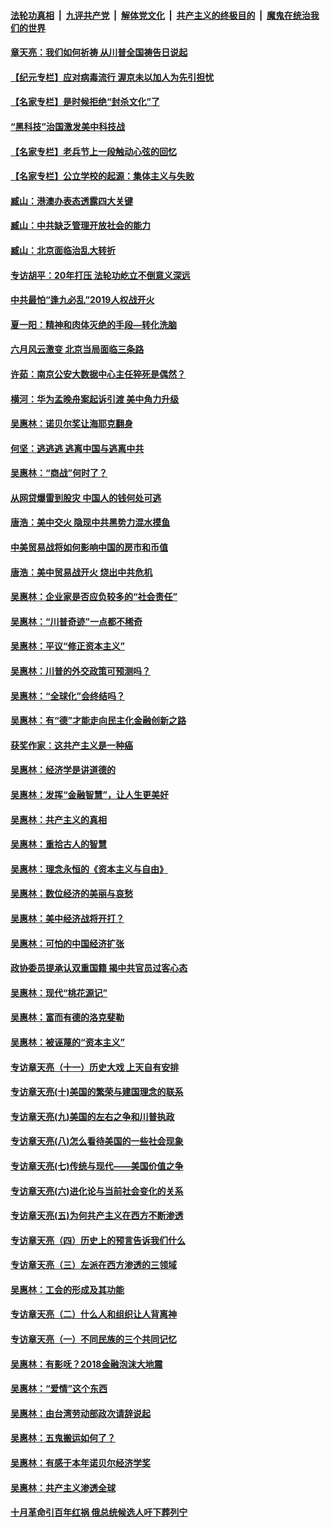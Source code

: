 ####  [法轮功真相](../../../../basic/blob/master/README.md?t=06281531) &nbsp;|&nbsp; [九评共产党](../../../../9ping.md/blob/master/README.md?t=06281531) &nbsp;|&nbsp; [解体党文化](../../../../jtdwh.md/blob/master/README.md?t=06281531)  &nbsp;|&nbsp; [共产主义的终极目的](../../../../gczydzjmd.md/blob/master/README.md?t=06281531) &nbsp;|&nbsp; [魔鬼在统治我们的世界](../../../../mgztzwmdsj.md/blob/master/README.md?t=06281531) 

#### [章天亮：我们如何祈祷 从川普全国祷告日说起](../pages/nsc423/n11944627.md?t=06281531) 

#### [【纪元专栏】应对病毒流行 渥京未以加人为先引担忧](../pages/nsc423/n11875714.md?t=06281531) 

#### [【名家专栏】是时候拒绝“封杀文化”了](../pages/nsc423/n11814093.md?t=06281531) 

#### [“黑科技”治国激发美中科技战](../pages/nsc423/n11638056.md?t=06281531) 

#### [【名家专栏】老兵节上一段触动心弦的回忆](../pages/nsc423/n11646016.md?t=06281531) 

#### [【名家专栏】公立学校的起源：集体主义与失败](../pages/nsc423/n11601833.md?t=06281531) 

#### [臧山：港澳办表态透露四大关键](../pages/nsc423/n11421628.md?t=06281531) 

#### [臧山：中共缺乏管理开放社会的能力](../pages/nsc423/n11407457.md?t=06281531) 

#### [臧山：北京面临治乱大转折](../pages/nsc423/n11406895.md?t=06281531) 

#### [专访胡平：20年打压 法轮功屹立不倒意义深远](../pages/nsc423/n11398800.md?t=06281531) 

#### [中共最怕“逢九必乱”2019人权战开火](../pages/nsc423/n11385248.md?t=06281531) 

#### [夏一阳：精神和肉体灭绝的手段—转化洗脑](../pages/nsc423/n11368250.md?t=06281531) 

#### [六月风云激变 北京当局面临三条路](../pages/nsc423/n11313668.md?t=06281531) 

#### [许茹：南京公安大数据中心主任猝死是偶然？](../pages/nsc423/n11064744.md?t=06281531) 

#### [横河：华为孟晚舟案起诉引渡 美中角力升级](../pages/nsc423/n11027230.md?t=06281531) 

#### [吴惠林：诺贝尔奖让海耶克翻身](../pages/nsc423/n10890049.md?t=06281531) 

#### [何坚：逃逃逃 逃离中国与逃离中共](../pages/nsc423/n10592891.md?t=06281531) 

#### [吴惠林：“商战”何时了？](../pages/nsc423/n10573558.md?t=06281531) 

#### [从网贷爆雷到股灾 中国人的钱何处可逃](../pages/nsc423/n10572800.md?t=06281531) 

#### [唐浩：美中交火 隐现中共黑势力混水摸鱼](../pages/nsc423/n10544040.md?t=06281531) 

#### [中美贸易战将如何影响中国的房市和币值](../pages/nsc423/n10543697.md?t=06281531) 

#### [唐浩：美中贸易战开火 烧出中共危机](../pages/nsc423/n10540126.md?t=06281531) 

#### [吴惠林：企业家是否应负较多的“社会责任”](../pages/nsc423/n10535022.md?t=06281531) 

#### [吴惠林：“川普奇迹”一点都不稀奇](../pages/nsc423/n10512808.md?t=06281531) 

#### [吴惠林：平议“修正资本主义”](../pages/nsc423/n10495724.md?t=06281531) 

#### [吴惠林：川普的外交政策可预测吗？](../pages/nsc423/n10462387.md?t=06281531) 

#### [吴惠林：“全球化”会终结吗？](../pages/nsc423/n10452838.md?t=06281531) 

#### [吴惠林：有“德”才能走向民主化金融创新之路](../pages/nsc423/n10432292.md?t=06281531) 

#### [获奖作家：这共产主义是一种癌](../pages/nsc423/n10431541.md?t=06281531) 

#### [吴惠林：经济学是讲道德的](../pages/nsc423/n10398014.md?t=06281531) 

#### [吴惠林：发挥“金融智慧”，让人生更美好](../pages/nsc423/n10375019.md?t=06281531) 

#### [吴惠林：共产主义的真相](../pages/nsc423/n10351394.md?t=06281531) 

#### [吴惠林：重拾古人的智慧](../pages/nsc423/n10337691.md?t=06281531) 

#### [吴惠林：理念永恒的《资本主义与自由》](../pages/nsc423/n10316274.md?t=06281531) 

#### [吴惠林：数位经济的美丽与哀愁](../pages/nsc423/n10292946.md?t=06281531) 

#### [吴惠林：美中经济战将开打？](../pages/nsc423/n10258825.md?t=06281531) 

#### [吴惠林：可怕的中国经济扩张](../pages/nsc423/n10219147.md?t=06281531) 

#### [政协委员提承认双重国籍 揭中共官员过客心态](../pages/nsc423/n10208809.md?t=06281531) 

#### [吴惠林：现代“桃花源记”](../pages/nsc423/n10185234.md?t=06281531) 

#### [吴惠林：富而有德的洛克斐勒](../pages/nsc423/n10142264.md?t=06281531) 

#### [吴惠林：被诬蔑的“资本主义”](../pages/nsc423/n10124816.md?t=06281531) 

#### [专访章天亮（十一）历史大戏 上天自有安排](../pages/nsc423/n10094905.md?t=06281531) 

#### [专访章天亮(十)美国的繁荣与建国理念的联系](../pages/nsc423/n10094899.md?t=06281531) 

#### [专访章天亮(九)美国的左右之争和川普执政](../pages/nsc423/n10094889.md?t=06281531) 

#### [专访章天亮(八)怎么看待美国的一些社会现象](../pages/nsc423/n10094857.md?t=06281531) 

#### [专访章天亮(七)传统与现代——美国价值之争](../pages/nsc423/n10093140.md?t=06281531) 

#### [专访章天亮(六)进化论与当前社会变化的关系](../pages/nsc423/n10092036.md?t=06281531) 

#### [专访章天亮(五)为何共产主义在西方不断渗透](../pages/nsc423/n10083620.md?t=06281531) 

#### [专访章天亮（四）历史上的预言告诉我们什么](../pages/nsc423/n10083606.md?t=06281531) 

#### [专访章天亮（三）左派在西方渗透的三领域](../pages/nsc423/n10081115.md?t=06281531) 

#### [吴惠林：工会的形成及其功能](../pages/nsc423/n10080633.md?t=06281531) 

#### [专访章天亮（二）什么人和组织让人背离神](../pages/nsc423/n10076637.md?t=06281531) 

#### [专访章天亮（一）不同民族的三个共同记忆](../pages/nsc423/n10074188.md?t=06281531) 

#### [吴惠林：有影呒？2018金融泡沫大地震](../pages/nsc423/n10040534.md?t=06281531) 

#### [吴惠林：“爱情”这个东西](../pages/nsc423/n10019423.md?t=06281531) 

#### [吴惠林：由台湾劳动部政次请辞说起](../pages/nsc423/n9979679.md?t=06281531) 

#### [吴惠林：五鬼搬运如何了？](../pages/nsc423/n9925338.md?t=06281531) 

#### [吴惠林：有感于本年诺贝尔经济学奖](../pages/nsc423/n9871883.md?t=06281531) 

#### [吴惠林：共产主义渗透全球](../pages/nsc423/n9812748.md?t=06281531) 

#### [十月革命引百年红祸 俄总统候选人吁下葬列宁](../pages/nsc423/n9810182.md?t=06281531) 

